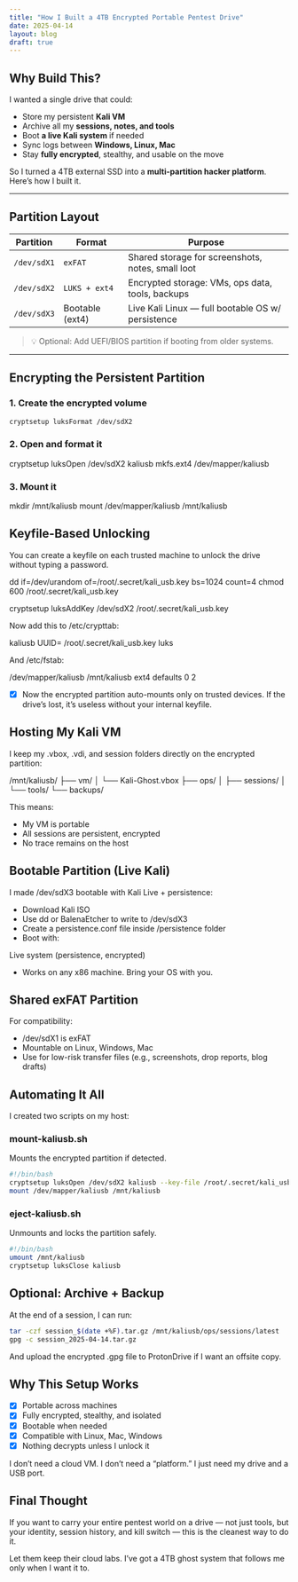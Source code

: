 ```yaml
---
title: "How I Built a 4TB Encrypted Portable Pentest Drive"
date: 2025-04-14
layout: blog
draft: true
---
```


## Why Build This?

I wanted a single drive that could:

- Store my persistent **Kali VM**
- Archive all my **sessions, notes, and tools**
- Boot **a live Kali system** if needed
- Sync logs between **Windows, Linux, Mac**
- Stay **fully encrypted**, stealthy, and usable on the move

So I turned a 4TB external SSD into a **multi-partition hacker platform**.
Here’s how I built it.

---

## Partition Layout

| Partition | Format     | Purpose |
|-----------|------------|---------|
| `/dev/sdX1` | `exFAT`     | Shared storage for screenshots, notes, small loot |
| `/dev/sdX2` | `LUKS + ext4` | Encrypted storage: VMs, ops data, tools, backups |
| `/dev/sdX3` | Bootable (ext4) | Live Kali Linux — full bootable OS w/ persistence |

> 💡 Optional: Add UEFI/BIOS partition if booting from older systems.

---

## Encrypting the Persistent Partition

### 1. Create the encrypted volume
```bash
cryptsetup luksFormat /dev/sdX2
```

### 2. Open and format it

cryptsetup luksOpen /dev/sdX2 kaliusb
mkfs.ext4 /dev/mapper/kaliusb

### 3. Mount it

mkdir /mnt/kaliusb
mount /dev/mapper/kaliusb /mnt/kaliusb

## Keyfile-Based Unlocking

You can create a keyfile on each trusted machine to unlock the drive without typing a password.

dd if=/dev/urandom of=/root/.secret/kali_usb.key bs=1024 count=4
chmod 600 /root/.secret/kali_usb.key

cryptsetup luksAddKey /dev/sdX2 /root/.secret/kali_usb.key

Now add this to /etc/crypttab:

kaliusb UUID=<your-luks-uuid> /root/.secret/kali_usb.key luks

And /etc/fstab:

/dev/mapper/kaliusb /mnt/kaliusb ext4 defaults 0 2

- [x] Now the encrypted partition auto-mounts only on trusted devices. If the drive’s lost, it’s useless without your internal keyfile.

## Hosting My Kali VM

I keep my .vbox, .vdi, and session folders directly on the encrypted partition:

/mnt/kaliusb/
├── vm/
│   └── Kali-Ghost.vbox
├── ops/
│   ├── sessions/
│   └── tools/
└── backups/

This means:
* My VM is portable
* All sessions are persistent, encrypted
* No trace remains on the host

## Bootable Partition (Live Kali)

I made /dev/sdX3 bootable with Kali Live + persistence:

* Download Kali ISO
* Use dd or BalenaEtcher to write to /dev/sdX3
* Create a persistence.conf file inside /persistence folder
* Boot with:

Live system (persistence, encrypted)

* Works on any x86 machine. Bring your OS with you.

## Shared exFAT Partition

For compatibility:

* /dev/sdX1 is exFAT
* Mountable on Linux, Windows, Mac
* Use for low-risk transfer files (e.g., screenshots, drop reports, blog drafts)

## Automating It All

I created two scripts on my host:
### mount-kaliusb.sh

Mounts the encrypted partition if detected.

```bash
#!/bin/bash
cryptsetup luksOpen /dev/sdX2 kaliusb --key-file /root/.secret/kali_usb.key
mount /dev/mapper/kaliusb /mnt/kaliusb
```

### eject-kaliusb.sh

Unmounts and locks the partition safely.

```bash
#!/bin/bash
umount /mnt/kaliusb
cryptsetup luksClose kaliusb
```

## Optional: Archive + Backup

At the end of a session, I can run:

```bash
tar -czf session_$(date +%F).tar.gz /mnt/kaliusb/ops/sessions/latest
gpg -c session_2025-04-14.tar.gz
```

And upload the encrypted .gpg file to ProtonDrive if I want an offsite copy.

## Why This Setup Works

- [x] Portable across machines
- [x] Fully encrypted, stealthy, and isolated
- [x] Bootable when needed
- [x] Compatible with Linux, Mac, Windows
- [x] Nothing decrypts unless I unlock it

I don’t need a cloud VM.
I don’t need a “platform.”
I just need my drive and a USB port.

## Final Thought

If you want to carry your entire pentest world on a drive — not just tools, but your identity, session history, and kill switch — this is the cleanest way to do it.

Let them keep their cloud labs.
I’ve got a 4TB ghost system that follows me only when I want it to.
